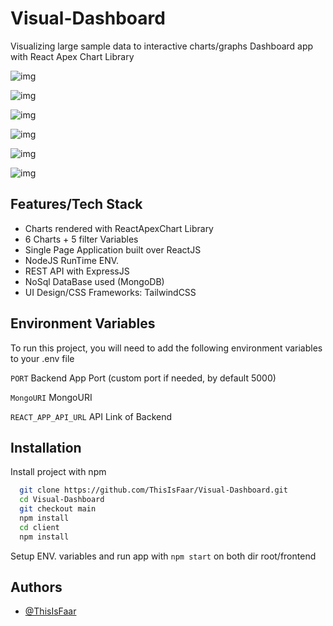# Visual-Dashboard

Visualizing large sample data to interactive charts/graphs Dashboard app with React Apex Chart Library

![img](https://i.postimg.cc/HnZL08k2/1.png 'SS')

![img](https://i.postimg.cc/ZKnnbHwD/2.png 'SS')

![img](https://i.postimg.cc/GmspY2wF/3.png 'SS')

![img](https://i.postimg.cc/N0qjxcBW/4.png 'SS')

![img](https://i.postimg.cc/zBpD5HKr/5.png 'SS')

![img](https://i.postimg.cc/pdfXG6dy/6.png 'SS')

## Features/Tech Stack

- Charts rendered with ReactApexChart Library
- 6 Charts + 5 filter Variables
- Single Page Application built over ReactJS
- NodeJS RunTime ENV.
- REST API with ExpressJS
- NoSql DataBase used (MongoDB)
- UI Design/CSS Frameworks: TailwindCSS

## Environment Variables

To run this project, you will need to add the following environment variables to your .env file

`PORT` Backend App Port (custom port if needed, by default 5000)

`MongoURI` MongoURI

`REACT_APP_API_URL` API Link of Backend

## Installation

Install project with npm

```bash
  git clone https://github.com/ThisIsFaar/Visual-Dashboard.git
  cd Visual-Dashboard
  git checkout main
  npm install
  cd client
  npm install
```

Setup ENV. variables and run app with `npm start` on both dir root/frontend

## Authors

- [@ThisIsFaar](https://www.github.com/thisisfaar)
